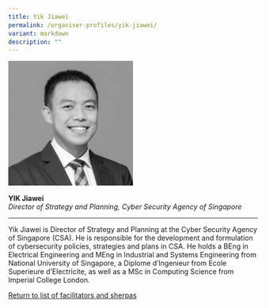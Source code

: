```yaml
---
title: Yik Jiawei
permalink: /organiser-profiles/yik-jiawei/
variant: markdown
description: ""
---
```

<div style="width:50%"><img src="/images/People/yik_jiawei.jpeg" alt="Yik Jiawei"></div>

**YIK Jiawei**<br>*Director of Strategy and Planning, Cyber Security Agency of Singapore*<br>

---

Yik Jiawei is Director of Strategy and Planning at the Cyber Security Agency of Singapore (CSA). He is responsible for the development and formulation of cybersecurity policies, strategies and plans in CSA. He holds a BEng in Electrical Engineering and MEng in Industrial and Systems Engineering from National University of Singapore, a Diplome d’Ingenieur from Ecole Superieure d’Electricite, as well as a MSc in Computing Science from Imperial College London.


[Return to list of facilitators and sherpas](/facilitators-sherpas)
